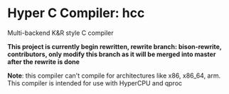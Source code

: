 # Hyper C Compiler: hcc
Multi-backend K&R style C compiler

**This project is currently begin rewritten, rewrite branch: bison-rewrite, contributors, only modify this branch as it will be merged into master after the rewrite is done**

**Note**: this compiler can't compile for architectures like x86, x86_64, arm. This compiler is intended for use with HyperCPU and qproc
